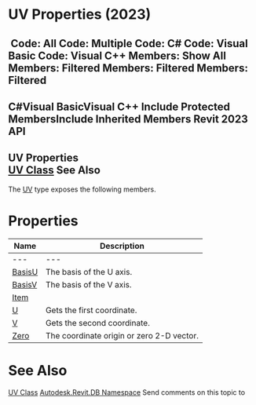 # UV Properties (2023)

﻿
 Code: All Code: Multiple Code: C# Code: Visual Basic Code: Visual C++  Members: Show All Members: Filtered Members: Filtered Members: Filtered   
---  
C#Visual BasicVisual C++
Include Protected MembersInclude Inherited Members
Revit 2023 API  
---  
UV Properties  
[UV Class](1724be37-059b-91ff-aa74-d1508082f76d.md "UV Class") See Also  
---  
The [UV](1724be37-059b-91ff-aa74-d1508082f76d.md "UV Class") type exposes the following members.
# Properties
| Name | Description |
| --- | --- |
| --- | --- | --- |
| [BasisU](dfcd6ba7-5ded-f104-5247-fbe733ae41d4.md "BasisU Property") | The basis of the U axis. |
| [BasisV](77777554-b9fb-9551-8a46-803e30f5aa40.md "BasisV Property") | The basis of the V axis. |
| [Item](c49f7844-b9f3-88e0-2554-ab8dcf0b9307.md "Item Property") |
| [U](ce182f44-281b-1892-fada-82fc84b143a3.md "U Property") | Gets the first coordinate. |
| [V](62ef948d-4fd4-6bcb-3d3a-b767beb4578d.md "V Property") | Gets the second coordinate. |
| [Zero](ad358235-2aa7-d04e-3059-7b0e520c991d.md "Zero Property") | The coordinate origin or zero 2-D vector. |

# See Also
[UV Class](1724be37-059b-91ff-aa74-d1508082f76d.md "UV Class")
[Autodesk.Revit.DB Namespace](87546ba7-461b-c646-cbb1-2cb8f5bff8b2.md "Autodesk.Revit.DB Namespace")
Send comments on this topic to 